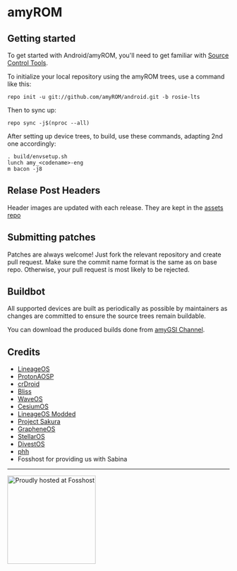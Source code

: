 amyROM
===========

Getting started
---------------

To get started with Android/amyROM, you'll need to get familiar with [Source Control Tools](https://source.android.com/setup/develop).

To initialize your local repository using the amyROM trees, use a command like this:
```
repo init -u git://github.com/amyROM/android.git -b rosie-lts
```
Then to sync up:
```
repo sync -j$(nproc --all)
```
After setting up device trees, to build, use these commands, adapting 2nd one accordingly:
```
. build/envsetup.sh
lunch amy_<codename>-eng
m bacon -j8
```

Relase Post Headers
-------------------
Header images are updated with each release. They are kept in the [assets repo](https://github.com/amyROM/assets)

Submitting patches
------------------
Patches are always welcome! Just fork the relevant repository and create pull request. Make sure the commit name format is the same as on base repo. Otherwise, your pull request is most likely to be rejected.

Buildbot
--------
All supported devices are built as periodically as possible by maintainers as changes are committed to ensure the source trees remain buildable.

You can download the produced builds done from [amyGSI Channel](https://t.me/AndroidBrickers).

Credits
-------
- [LineageOS](https://github.com/LineageOS/)
- [ProtonAOSP](https://github.com/ProtonAOSP/)
- [crDroid](https://github.com/crdroidandroid/)
- [Bliss](https://github.com/BlissRoms/)
- [WaveOS](https://github.com/Wave-Project/)
- [CesiumOS](https://github.com/CesiumOS/)
- [LineageOS Modded](https://github.com/los-modded/)
- [Project Sakura](https://github.com/ProjectSakura/)
- [GrapheneOS](https://github.com/GrapheneOS/)
- [StellarOS](https://github.com/stellar-OS/)
- [DivestOS](https://github.com/divested-mobile/)
- [phh](https://github.com/phhusson/)
- Fosshost for providing us with Sabina

<hr>

<img src="https://sabina.amyrom.ml/fosshost.org_Host_Dark.png" alt="Proudly hosted at Fosshost" width="200">
